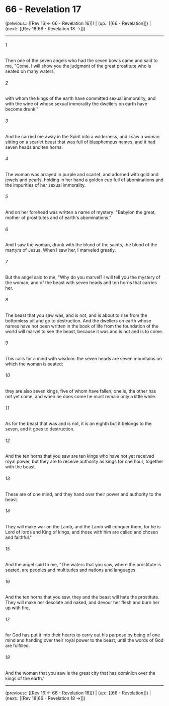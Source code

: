 # 66 - Revelation 17

(previous:: [[Rev 16|← 66 - Revelation 16]]) | (up:: [[66 - Revelation]]) | (next:: [[Rev 18|66 - Revelation 18 →]])

***


###### 1 
Then one of the seven angels who had the seven bowls came and said to me, "Come, I will show you the judgment of the great prostitute who is seated on many waters, 

###### 2 
with whom the kings of the earth have committed sexual immorality, and with the wine of whose sexual immorality the dwellers on earth have become drunk." 

###### 3 
And he carried me away in the Spirit into a wilderness, and I saw a woman sitting on a scarlet beast that was full of blasphemous names, and it had seven heads and ten horns. 

###### 4 
The woman was arrayed in purple and scarlet, and adorned with gold and jewels and pearls, holding in her hand a golden cup full of abominations and the impurities of her sexual immorality. 

###### 5 
And on her forehead was written a name of mystery: "Babylon the great, mother of prostitutes and of earth's abominations." 

###### 6 
And I saw the woman, drunk with the blood of the saints, the blood of the martyrs of Jesus. When I saw her, I marveled greatly. 

###### 7 
But the angel said to me, "Why do you marvel? I will tell you the mystery of the woman, and of the beast with seven heads and ten horns that carries her. 

###### 8 
The beast that you saw was, and is not, and is about to rise from the bottomless pit and go to destruction. And the dwellers on earth whose names have not been written in the book of life from the foundation of the world will marvel to see the beast, because it was and is not and is to come. 

###### 9 
This calls for a mind with wisdom: the seven heads are seven mountains on which the woman is seated; 

###### 10 
they are also seven kings, five of whom have fallen, one is, the other has not yet come, and when he does come he must remain only a little while. 

###### 11 
As for the beast that was and is not, it is an eighth but it belongs to the seven, and it goes to destruction. 

###### 12 
And the ten horns that you saw are ten kings who have not yet received royal power, but they are to receive authority as kings for one hour, together with the beast. 

###### 13 
These are of one mind, and they hand over their power and authority to the beast. 

###### 14 
They will make war on the Lamb, and the Lamb will conquer them, for he is Lord of lords and King of kings, and those with him are called and chosen and faithful." 

###### 15 
And the angel said to me, "The waters that you saw, where the prostitute is seated, are peoples and multitudes and nations and languages. 

###### 16 
And the ten horns that you saw, they and the beast will hate the prostitute. They will make her desolate and naked, and devour her flesh and burn her up with fire, 

###### 17 
for God has put it into their hearts to carry out his purpose by being of one mind and handing over their royal power to the beast, until the words of God are fulfilled. 

###### 18 
And the woman that you saw is the great city that has dominion over the kings of the earth."

***

(previous:: [[Rev 16|← 66 - Revelation 16]]) | (up:: [[66 - Revelation]]) | (next:: [[Rev 18|66 - Revelation 18 →]])
